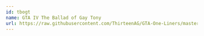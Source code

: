```yaml
---
id: tbogt
name: GTA IV The Ballad of Gay Tony
url: https://raw.githubusercontent.com/ThirteenAG/GTA-One-Liners/master/plugins/data/text/TBOGT.json
---
```

